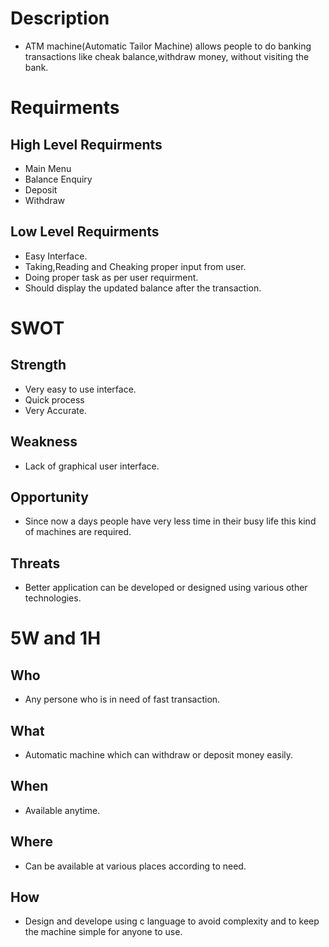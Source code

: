 # Description
 * ATM machine(Automatic Tailor Machine) allows people to do banking transactions like cheak balance,withdraw money, without visiting the bank.

# Requirments
## High Level Requirments
 * Main Menu
 * Balance Enquiry
 * Deposit
 * Withdraw
    
## Low Level Requirments
  * Easy Interface.
  * Taking,Reading and Cheaking proper input from user.
  * Doing proper task as per user requirment.
  * Should display the updated balance after the transaction.

# SWOT
 ## Strength
  * Very easy to use interface.
  * Quick process
  * Very Accurate.

## Weakness
 * Lack of graphical user interface.

## Opportunity
 * Since now a days people have very less time in their busy life this kind of machines are required.

## Threats
 * Better application can be developed or designed using various other technologies.

# 5W and 1H
 ## Who
  * Any persone who is in need of fast transaction.

 ## What
  * Automatic machine which can withdraw or deposit money easily.

 ## When
  * Available anytime.

 ## Where 
  * Can be available at various places according to need.

 ## How
  * Design and develope using c language to avoid complexity and to keep the machine simple for anyone to use.
    